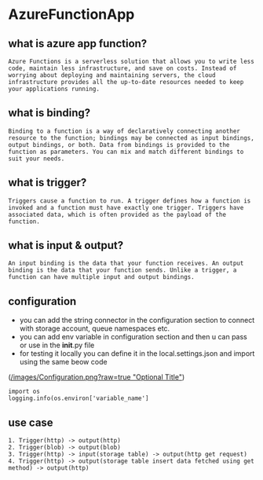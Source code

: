 # AzureFunctionApp

## what is azure app function?
```hcl
Azure Functions is a serverless solution that allows you to write less code, maintain less infrastructure, and save on costs. Instead of worrying about deploying and maintaining servers, the cloud infrastructure provides all the up-to-date resources needed to keep your applications running.
```

## what is binding?
```hcl
Binding to a function is a way of declaratively connecting another resource to the function; bindings may be connected as input bindings, output bindings, or both. Data from bindings is provided to the function as parameters. You can mix and match different bindings to suit your needs.
```

## what is trigger?
```hcl
Triggers cause a function to run. A trigger defines how a function is invoked and a function must have exactly one trigger. Triggers have associated data, which is often provided as the payload of the function.
```

## what is input & output?
```hcl
An input binding is the data that your function receives. An output binding is the data that your function sends. Unlike a trigger, a function can have multiple input and output bindings.
```

## configuration
- you can add the string connector in the configuration section to connect with storage account, queue namespaces etc.
- you can add env variable in configuration section and then u can pass or use in the __init__.py file
- for testing it locally you can define it in the local.settings.json and import using the same beow code

([/images/Configuration.png?raw=true "Optional Title"](https://github.com/visheshgargavi/AzureFunctionApp/issues/1#issue-1515111262))
```hcl
import os
logging.info(os.environ['variable_name']
```

## use case
```hcl
1. Trigger(http) -> output(http)
2. Trigger(blob) -> output(blob)
3. Trigger(http) -> input(storage table) -> output(http get request)
4. Trigger(http) -> output(storage table insert data fetched using get method) -> output(http)
```
